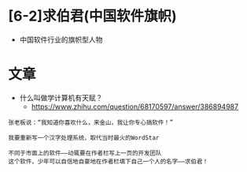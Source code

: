 # [6-2]求伯君(中国软件旗帜)

- 中国软件行业的旗帜型人物

# 文章

- 什么叫做学计算机有天赋？ 
  - https://www.zhihu.com/question/68170597/answer/386894987

```
张老板说：“我知道你喜欢什么，来金山，我让你专心搞软件！”

我要重新写一个汉字处理系统，取代当时最火的WordStar

不同于市面上的软件——动辄要在作者栏写上一页的开发团队
这个软件，少年可以自信地自豪地在作者栏填下自己一个人的名字——求伯君！
```


